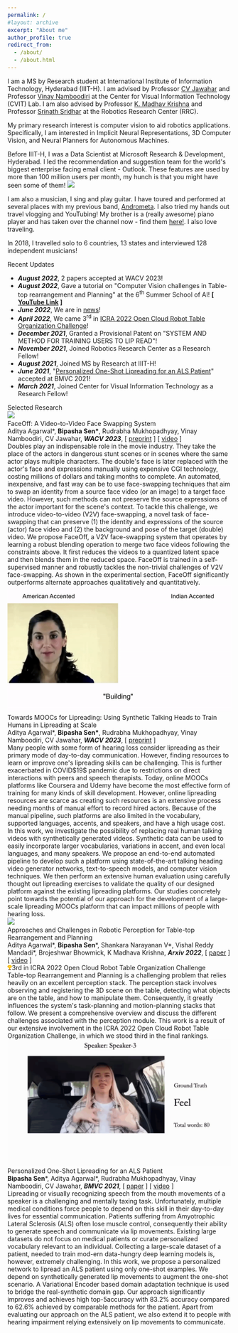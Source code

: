 ```yaml
---
permalink: /
#layout: archive
excerpt: "About me"
author_profile: true
redirect_from:
  - /about/
  - /about.html
---
```


<span class="small_font">I am a MS by Research student at International Institute of Information Technology, Hyderabad (IIIT-H). I am advised by Professor <a target="_blank" href="https://faculty.iiit.ac.in/~jawahar/">CV Jawahar</a> and Professor <a target="_blank" href="https://vinaypn.github.io/">Vinay Namboodiri</a> at the Center for Visual Information Technology (CVIT) Lab. I am also advised by Professor <a target="_blank" href="https://www.iiit.ac.in/people/faculty/mkrishna/">K. Madhav Krishna</a> and Professor <a target="_blank" href="https://cs.brown.edu/people/ssrinath/">Srinath Sridhar</a> at the Robotics Research Center (RRC). </span>

<span class="small_font">My primary research interest is computer vision to aid robotics applications. Specifically, I am interested in Implicit Neural Representations, 3D Computer Vision, and Neural Planners for Autonomous Machines. </span>

<span class="small_font">Before IIIT-H, I was a Data Scientist at Microsoft Research & Development, Hyderabad. I led the recommendation and suggestion team for the world's biggest enterprise facing email client - Outlook. These features are used by more than 100 million users per month, my hunch is that you might have seen some of them! <img class="tiny-emoji" with="18px" src="images/grin.svg">
</span>

<span class="small_font">I am also a musician, I sing and play guitar. I have toured and performed at several places with my previous band, <a target="_blank" href="https://www.facebook.com/AndroMetaBand">Andrometa</a>. I also tried my hands out travel vlogging and YouTubing! My brother is a (really awesome) piano player and has taken over the channel now - find them <a target="_blank" href="https://www.youtube.com/channel/UCU1TMnEt0J1UJZfMW1Gixgg?view_as=subscriber" target="_blank">here!</a>. I also love traveling.</span>

<span class="small_font">In 2018, I travelled solo to 6 countries, 13 states and interviewed 128 independent musicians!</span>

<div class="recent_updates">Recent Updates</div>

<ul class="updates">
	<li><b><i>August 2022</i></b>, 2 papers accepted at WACV 2023!</li>
	<li><b><i>August 2022</i></b>, Gave a tutorial on "Computer Vision challenges in Table-top rearrangement and Planning" at the 6<sup>th</sup> Summer School of AI! <b>[ <a target="_blank" href="https://youtu.be/Olhf4c6OR0w"><span class="green">YouTube Link</span></a> ]</b></li>
	<li><b><i>June 2022</i></b>, We are in <a target="_blank" href="https://www.iiit.ac.in/files/media/Sakshi-RRC.jpeg">news</a>!</li>
	<li><b><i>April 2022</i></b>, We came 3<sup>rd</sup> in <a target="_blank" href="http://ocrtoc.org/">ICRA 2022 Open Cloud Robot Table Organization Challenge</a>!</li>
	<li><b><i>December 2021</i></b>, Granted a Provisional Patent on "SYSTEM AND METHOD FOR TRAINING USERS TO LIP READ"!</li>
	<li><b><i>November 2021</i></b>, Joined Robotics Research Center as a Research Fellow!</li>
	<li><b><i>August 2021</i></b>, Joined MS by Research at IIIT-H!</li>
	<li><b><i>June 2021</i></b>, "<a target="_blank" href="https://www.bmvc2021-virtualconference.com/assets/papers/1468.pdf">Personalized One-Shot Lipreading for an ALS Patient</a>" accepted at BMVC 2021!</li>
	<li><b><i>March 2021</i></b>, Joined Center for Visual Information Technology as a Research Fellow!</li>
</ul>

<div class="recent_updates">Selected Research</div>

<!-- <div class="research-block">
	<div class="left">
		<span class="research-img">
			<img src="/images/teasers/inr-v.gif">
		</span>
	</div>
	<div class="right">
		<div class="title">INR-V: A continuous representation space for videos.</div>
		<div class="sub-title"><b>Bipasha Sen*</b>, Aditya Agarwal*, Vinay Namboodiri, CV Jawahar, <i>Under Review</i></div>
		<span class="research-text">
		Images are considered a complete signal, whereas videos are usually broken down into a set of temporally coherent images. Consequently, an image space is leveraged for various video-based tasks, such as novel video generation and future video segment prediction. This limits the expressivity of videos to only image-based operations needing network designs to obtain temporally coherent trajectories in the image space. We propose INR-V, a video representation network that learns a continuous latent space directly for videos. INR-V regards videos as complete units parameterized by implicit neural representations (INRs), a multi-layered perceptron with only a few thousand parameters. A meta-network is then used to predict these few thousand parameters allowing it to learn a continuous space over the neural representations. Later, the meta-network can generate novel neural representations by sampling diverse points over the learned space leading to novel videos. Interestingly, we find that conditional regularization and progressive weight initialization play a crucial role in obtaining INR-V. In this work, we analyze INR-V's several video-based properties. For instance, we show smooth interpolation of coherent videos between two videos by traversing along their latent points in the underlying video space. Moreover, learning a video space allows the network to directly invert an unseen video to its latent point in the latent space. We show the various applications of video inversion. Lastly, INRs learn a continuous signal independent of the input dimension letting INR-V generate multi-resolution videos (like 32 x 32 or 100 x100) directly at inference without any finetuning or architectural changes. We conduct several comparisons and evaluate each of the properties, ultimately demonstrating the potential of a continuous representation space for videos. 
		</span>
	</div>
</div> -->

<div class="research-block">
	<div class="left">
		<span class="research-img">
			<img src="/images/teasers/faceoff.gif">
		</span>
	</div>
	<div class="right">
		<div class="title">FaceOff: A Video-to-Video Face Swapping System</div>
		<div class="sub-title">Aditya Agarwal*, <b>Bipasha Sen*</b>, Rudrabha Mukhopadhyay, Vinay Namboodiri, CV Jawahar, <i><b>WACV 2023</b></i>, [ <a target="_blank" href="files/faceoff.pdf">preprint</a> ] [ <a target="_blank" href="https://www.youtube.com/watch?v=3TCugwmMjzo&t=2s">video</a> ] </div>
		<span class="research-text">
		Doubles play an indispensable role in the movie industry. They take the place of the actors in dangerous stunt scenes or in scenes where the same actor plays multiple characters. The double's face is later replaced with the actor's face and expressions manually using expensive CGI technology, costing millions of dollars and taking months to complete. An automated, inexpensive, and fast way can be to use face-swapping techniques that aim to swap an identity from a source face video (or an image) to a target face video. However, such methods can not preserve the source expressions of the actor important for the scene's context. To tackle this challenge, we introduce video-to-video (V2V) face-swapping, a novel task of face-swapping that can preserve (1) the identity and expressions of the source (actor) face video and (2) the background and pose of the target (double) video. We propose FaceOff, a V2V face-swapping system that operates by learning a robust blending operation to merge two face videos following the constraints above. It first reduces the videos to a quantized latent space and then blends them in the reduced space. FaceOff is trained in a self-supervised manner and robustly tackles the non-trivial challenges of V2V face-swapping. As shown in the experimental section, FaceOff significantly outperforms alternate approaches qualitatively and quantitatively. 
		</span>
	</div>
</div>

<div class="research-block">
	<div class="left">
		<span class="research-img">
			<img src="/images/teasers/lipreading.gif">
		</span>
	</div>
	<div class="right">
		<div class="title">Towards MOOCs for Lipreading: Using Synthetic Talking Heads to Train Humans in Lipreading at Scale</div>
		<div class="sub-title">Aditya Agarwal*, <b>Bipasha Sen*</b>, Rudrabha Mukhopadhyay, Vinay Namboodiri, CV Jawahar, <i><b>WACV 2023</b></i>, [ <a target="_blank" href="files/moocs.pdf">preprint</a> ]</div>
		<span class="research-text">
		Many people with some form of hearing loss consider lipreading as their primary mode of day-to-day communication. However, finding resources to learn or improve one's lipreading skills can be challenging. This is further exacerbated in COVID$19$ pandemic due to restrictions on direct interactions with peers and speech therapists. Today, online MOOCs platforms like Coursera and Udemy have become the most effective form of training for many kinds of skill development. However, online lipreading resources are scarce as creating such resources is an extensive process needing months of manual effort to record hired actors. Because of the manual pipeline, such platforms are also limited in the vocabulary, supported languages, accents, and speakers, and have a high usage cost. In this work, we investigate the possibility of replacing real human talking videos with synthetically generated videos. Synthetic data can be used to easily incorporate larger vocabularies, variations in accent, and even local languages, and many speakers. We propose an end-to-end automated pipeline to develop such a platform using state-of-the-art talking heading video generator networks, text-to-speech models, and computer vision techniques. We then perform an extensive human evaluation using carefully thought out lipreading exercises to validate the quality of our designed platform against the existing lipreading platforms. Our studies concretely point towards the potential of our approach for the development of a large-scale lipreading MOOCs platform that can impact millions of people with hearing loss.
		</span>
	</div>
</div>


<div class="research-block">
	<div class="left">
		<span class="research-img">
			<img src="/images/teasers/ocrtoc.gif">
		</span>
	</div>
	<div class="right">
		<div class="title">Approaches and Challenges in Robotic Perception for Table-top Rearrangement and Planning</div>
		<div class="sub-title">Aditya Agarwal*, <b>Bipasha Sen</b>*, Shankara Narayanan V*, Vishal Reddy Mandadi*, Brojeshwar Bhowmick, K Madhava Krishna, <i><b>Arxiv 2022</b></i>, [ <a target="_blank" href="https://arxiv.org/abs/2205.04090">paper</a> ] [ <a target="_blank" href="https://youtu.be/GrOXEmwzxlA">video</a> ]</div>
		<div class="win"><img src="images/trophy-icon.webp" width="10px">3rd in ICRA 2022 Open Cloud Robot Table Organization Challenge</div>
		<span class="research-text">
		Table-top Rearrangement and Planning is a challenging problem that relies heavily on an excellent perception stack. The perception stack involves observing and registering the 3D scene on the table, detecting what objects are on the table, and how to manipulate them. Consequently, it greatly influences the system's task-planning and motion-planning stacks that follow. We present a comprehensive overview and discuss the different challenges associated with the perception module. This work is a result of our extensive involvement in the ICRA 2022 Open Cloud Robot Table Organization Challenge, in which we stood third in the final rankings.
		</span>
	</div>
</div>

<div class="research-block">
	<div class="left">
		<span class="research-img">
			<img src="/images/teasers/personalized.gif">
		</span>
	</div>
	<div class="right">
		<div class="title">Personalized One-Shot Lipreading for an ALS Patient</div>
		<div class="sub-title"><b>Bipasha Sen</b>*, Aditya Agarwal*, Rudrabha Mukhopadhyay, Vinay Namboodiri, CV Jawahar, <i><b>BMVC 2021</b></i>, [ <a target="_blank" href="https://www.bmvc2021-virtualconference.com/assets/papers/1468.pdf">paper</a> ] [ <a target="_blank" href="https://youtu.be/_famGVaem-8">video</a> ]</div>
		<span class="research-text">
		Lipreading or visually recognizing speech from the mouth movements of a speaker is a challenging and mentally taxing task. Unfortunately, multiple medical conditions force people to depend on this skill in their day-to-day lives for essential communication. Patients suffering from Amyotrophic Lateral Sclerosis (ALS) often lose muscle control, consequently their ability to generate speech and communicate via lip movements. Existing large datasets do not focus on medical patients or curate personalized vocabulary relevant to an individual. Collecting a large-scale dataset of a patient, needed to train mod-ern data-hungry deep learning models is, however, extremely challenging. In this work, we propose a personalized network to lipread an ALS patient using only one-shot examples. We depend on synthetically generated lip movements to augment the one-shot scenario. A Variational Encoder based domain adaptation technique is used to bridge the real-synthetic domain gap. Our approach significantly improves and achieves high top-5accuracy with 83.2% accuracy compared to 62.6% achieved by comparable methods for the patient. Apart from evaluating our approach on the ALS patient, we also extend it to people with hearing impairment relying extensively on lip movements to communicate.
		</span>
	</div>
</div>